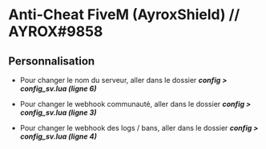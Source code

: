# Anti-Cheat FiveM (AyroxShield) // AYROX#9858

## Personnalisation

+ Pour changer le nom du serveur, aller dans le dossier ***config > config_sv.lua (ligne 6)***

+ Pour changer le webhook communauté, aller dans le dossier ***config > config_sv.lua (ligne 3)***

+ Pour changer le webhook des logs / bans, aller dans le dossier ***config > config_sv.lua (ligne 4)***
